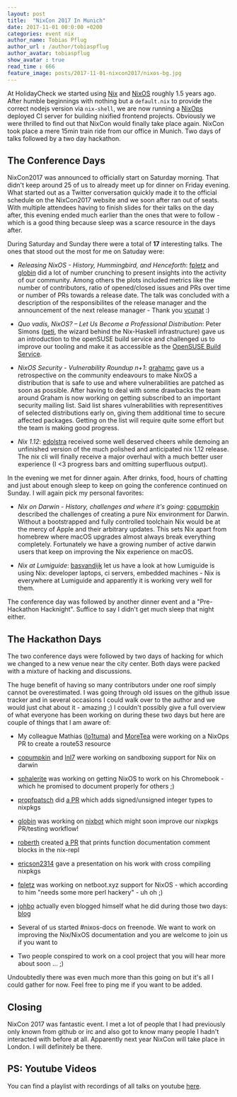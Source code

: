 ```yaml
---
layout: post
title:  "NixCon 2017 In Munich"
date: 2017-11-01 00:0:00 +0200
categories: event nix
author_name: Tobias Pflug
author_url : /author/tobiaspflug
author_avatar: tobiaspflug
show_avatar : true
read_time : 666
feature_image: posts/2017-11-01-nixcon2017/nixos-bg.jpg
---
```


At HolidayCheck we started using [Nix][nix] and [NixOS][nixos] roughly 1.5 years ago. After humble beginnings with nothing but a `default.nix` to provide the correct nodejs version via `nix-shell`, we are now running a [NixOps][nixops] deployed CI server for building nixified frontend projects. Obviously we were thrilled to find out that NixCon would finally take place again. NixCon took place a mere 15min train ride from our office in Munich. Two days of talks followed by a two day hackathon.

[nix]: https://nixos.org/nix
[nixos]: https://nixos.org
[nixops]: https://nixos.org/nixops

## The Conference Days

NixCon2017 was announced to officially start on Saturday morning. That didn't keep around 25 of us to already meet up for dinner on Friday evening. What started out as a Twitter conversation quickly made it to the official schedule on the NixCon2017 website and we soon after ran out of seats. With multiple attendees having to finish slides for their talks on the day after, this evening ended much earlier than the ones that were to follow - which is a good thing because sleep was a scarce resource in the days after.

During Saturday and Sunday there were a total of **17** interesting talks. The ones that stood out the most for me on Satuday were:

- *Releasing NixOS - History, Hummingbird, and Henceforth*: [fpletz][fpletz] and [globin][globin] did a lot of number crunching to present insights into the activity of our community. Among others the plots included metrics like the number of contributors, ratio of opened/closed issues and PRs over time or number of PRs towards a release date. The talk was concluded with a description of the responsibilites of the release manager and the announcement of the next release manager - Thank you [vcunat][vcunat] :)

- *Quo vadis, NixOS? – Let Us Become a Professional Distribution*: Peter Simons ([peti][peti], the wizard behind the Nix-Haskell infrastructure) gave us an introduction to the openSUSE build service and challenged us to improve our tooling and make it as accessible as the [OpenSUSE Build Service][obs].

- *NixOS Security - Vulnerability Roundup n+1*: [grahamc][grahamc] gave us a retrospective on the community endeavours to make NixOS a distribution that is safe to use and where vulnerabilities are patched as soon as possible. After having to deal with some drawbacks the team around Graham is now working on getting subscribed to an important security mailing list. Said list shares vulnerabilities with representitives of selected distributions early on, giving them additional time to secure affected packages. Getting on the list will require quite some effort but the team is making good progress.

- *Nix 1.12*: [edolstra][edolstra] received some well deserved cheers while demoing an unfinished version of the much polished and anticipated nix 1.12 release. The nix cli will finally receive a major overhaul with a much better user experience (I <3 progress bars and omitting superfluous output).

In the evening we met for dinner again. After drinks, food, hours of chatting and just about enough sleep to keep on going the conference continued on Sunday. I will again pick my  personal favorites:

- *Nix on Darwin - History, challenges and where it's going*: [copumpkin][copumpkin] described the challenges of creating a pure Nix environment for Darwin. Without a bootstrapped and fully controlled toolchain Nix would be at the mercy of Apple and their arbitrary updates. This sets Nix apart from homebrew where macOS upgrades almost always break everything completely. Fortunately we have a growing number of active darwin users that keep on improving the Nix experience on macOS.

- *Nix at Lumiguide*: [basvandijk][basvandijk] let us have a look at how Lumiguide is using Nix: developer laptops, ci servers, embedded machines - Nix is everywhere at Lumiguide and apparently it is working very well for them.

The conference day was followed by another dinner event and a "Pre-Hackathon Hacknight". Suffice to say I didn't get much sleep that night either.

## The Hackathon Days

The two conference days were followed by two days of hacking for which we changed to a new venue near the city center. Both days were packed with a mixture of hacking and discussions.

The huge benefit of having so many contributors under one roof simply cannot be overestimated. I was going through old issues on the github issue tracker and in several occasions I could walk over to the author and we would just chat about it - amazing ;) I couldn't possibly give a full overview of what everyone has been working on during these two days but here are couple of things that I am aware of:

- My colleague Mathias ([lo1tuma][lo1tuma]) and [MoreTea][moretea] were working on a NixOps PR to create a route53 resource

- [copumpkin][copumpkin] and [lnl7][lnl7] were working on sandboxing support for Nix on darwin

- [sphalerite][sphalerite] was working on getting NixOS to work on his Chromebook - which he promised to document properly for others ;)

- [propfpatsch][profpatsch] did [a PR](https://github.com/NixOS/nixpkgs/pull/27965) which adds signed/unsigned integer types to nixpkgs

- [globin][globin] was working on [nixbot](https://github.com/mayflower/nixbot) which might soon improve our nixpkgs PR/testing workflow!

- [roberth][roberth] created [a PR](https://github.com/NixOS/nix/pull/1652) that prints function documentation comment blocks in the nix-repl

- [ericson2314][ericson2314] gave a presentation on his work with cross compiling nixpkgs

- [fpletz][fpletz] was working on netboot.xyz support for NixOS - which according to him "needs some more perl hackery" - uh oh ;)

- [johbo][johbo] actually even blogged himself what he did during those two days: [blog](https://www.johbo.com/)

- Several of us started #nixos-docs on freenode. We want to work on improving the Nix/NixOS documentation and you are welcome to join us if you want to

- Two people conspired to work on a cool project that you will hear more about soon ... ;)


Undoubtedly there was even much more than this going on but it's all I could gather for now. Feel free to ping me if you want to be added.

## Closing

NixCon 2017 was fantastic event. I met a lot of people that I had previously only known from github or irc and also got to know many people I hadn't interacted with before at all. Apparently next year NixCon will take place in London. I will definitely be there.

## PS: Youtube Videos

You can find a playlist with recordings of all talks on youtube [here](https://www.youtube.com/watch?v=6esAi2OxULo&list=PLgknCdxP89ReQzhfKwMYjLdwWsc7us8ns).


[vcunat]: https://github.com/vcunat
[peti]: https://github.com/peti
[globin]: https://github.com/globin
[grahamc]: https://github.com/grahamc
[obs]: https://build.opensuse.org
[edolstra]: https://github.com/edolstra
[copumpkin]: https://github.com/copumpkin
[zimbatm]: https://github.com/zimbatm
[domenkozar]: https://github.com/domenkozar
[basvandijk]: [https://github.com/basvandijk]
[lo1tuma]: https://github.com/lo1tuma
[moretea]: https://github.com/moretea
[lnl7]: https://github.com/LnL7
[sphalerite]: https://github.com/lheckemann
[profpatsch]: https://github.com/Profpatsch
[roberth]: https://github.com/roberth
[ericson2314]: https://github.com/Ericson2314
[fpletz]: https://github.com/fpletz
[johbo]: https://github.com/johbo
